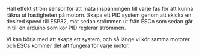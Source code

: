 Hall effekt ström sensor för att mäta inspänningen till varje fas för att kunna räkna ut hastigheten på motorn.
Skapa ett PID system genom att skicka en desired speed till ESP32, mät sedan strömmen ut från ESCn som sedan går in till en arduino som kör PID reglerar strömmen.

Vi kan börja med att skapa ett system, och så länge vi kör samma motorer och ESCs kommer det att fungera för varje motor.
